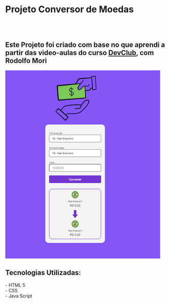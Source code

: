 <h1>Projeto Conversor de Moedas</h1>
<br>
<br>
<h2>Este Projeto foi criado com base no que aprendi a partir das video-aulas do curso <a href="https://rodolfomori.com.br/devclub" target="_blank">DevClub</a>, com Rodolfo Mori</h2>

<img src="https://github.com/Rick-Pacheco/projeto-conversor-de-moedas/blob/master/assets/conversorMoedaImage.png?raw=true">

<h2>Tecnologias Utilizadas:</h2>
- HTML 5 <br>
- CSS <br>
- Java Script
